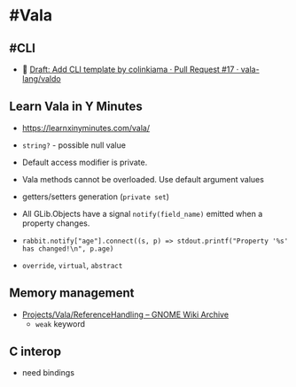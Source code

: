 # #Vala

## #CLI

- :symbols: [Draft: Add CLI template by colinkiama · Pull Request #17 · vala-lang/valdo](https://github.com/vala-lang/valdo/pull/17/files)

## Learn Vala in Y Minutes

- https://learnxinyminutes.com/vala/

- `string?` - possible null value
- Default access modifier is private.
- Vala methods cannot be overloaded. Use default argument values
- getters/setters generation (`private set`)
- All GLib.Objects have a signal `notify(field_name)` emitted when a property changes.
- `rabbit.notify["age"].connect((s, p) => stdout.printf("Property '%s' has changed!\n", p.age)`
- `override`, `virtual`, `abstract`

## Memory management

- [Projects/Vala/ReferenceHandling – GNOME Wiki Archive](https://wiki.gnome.org/Projects/Vala/ReferenceHandling)
	- `weak` keyword

## C interop

- need bindings
